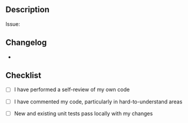 ## Description 

Issue: 

## Changelog
- 

## Checklist
- [ ] I have performed a self-review of my own code
- [ ] I have commented my code, particularly in hard-to-understand areas
- [ ] New and existing unit tests pass locally with my changes

